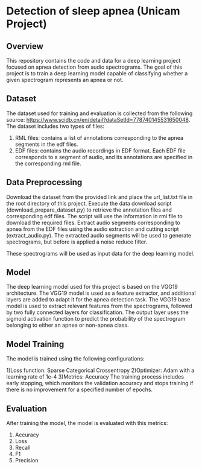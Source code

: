 # Detection of sleep apnea (Unicam Project)

## Overview
This repository contains the code and data for a deep learning project focused on apnea detection from audio spectrograms. The goal of this project is to train a deep learning model capable of classifying whether a given spectrogram represents an apnea or not.

## Dataset
The dataset used for training and evaluation is collected from the following source: https://www.scidb.cn/en/detail?dataSetId=778740145531650048. The dataset includes two types of files:
1) RML files: contains a list of annotations corresponding to the apnea segments in the edf files.
2) EDF files: contains the audio recordings in EDF format. Each EDF file corresponds to a segment of audio, and its annotations are specified in the corresponding rml file.

## Data Preprocessing
Download the dataset from the provided link and place the url_list.txt file in the root directory of this project.
Execute the data download script (download_prepare_dataset.py) to retrieve the annotation files and corresponding edf files. The script will use the information in rml file to download the required files.
Extract audio segments corresponding to apnea from the EDF files using the audio extraction and cutting script (extract_audio.py). The extracted audio segments will be used to generate spectrograms, but before is applied a noise reduce filter.

These spectrograms will be used as input data for the deep learning model.

## Model
The deep learning model used for this project is based on the VGG19 architecture. The VGG19 model is used as a feature extractor, and additional layers are added to adapt it for the apnea detection task.
The VGG19 base model is used to extract relevant features from the spectrograms, followed by two fully connected layers for classification. The output layer uses the sigmoid activation function to predict the probability of the spectrogram belonging to either an apnea or non-apnea class.

## Model Training
The model is trained using the following configurations:

1)Loss function: Sparse Categorical Crossentropy
2)Optimizer: Adam with a learning rate of 1e-4
3)Metrics: Accuracy
The training process includes early stopping, which monitors the validation accuracy and stops training if there is no improvement for a specified number of epochs.

## Evaluation
After training the model, the model is evaluated with this metrics:
1) Accuracy
2) Loss 
3) Recall
4) F1
5) Precision
